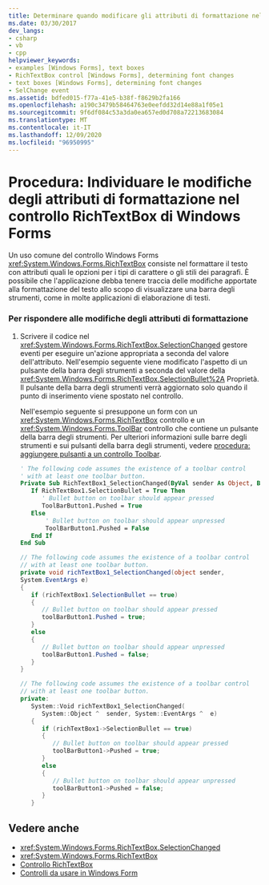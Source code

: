 ```yaml
---
title: Determinare quando modificare gli attributi di formattazione nel controllo RichTextBox
ms.date: 03/30/2017
dev_langs:
- csharp
- vb
- cpp
helpviewer_keywords:
- examples [Windows Forms], text boxes
- RichTextBox control [Windows Forms], determining font changes
- text boxes [Windows Forms], determining font changes
- SelChange event
ms.assetid: bdfed015-f77a-41e5-b38f-f8629b2fa166
ms.openlocfilehash: a190c3479b58464763e0eefdd32d14e88a1f05e1
ms.sourcegitcommit: 9f6df084c53a3da0ea657ed0d708a72213683084
ms.translationtype: MT
ms.contentlocale: it-IT
ms.lasthandoff: 12/09/2020
ms.locfileid: "96950995"
---
```

# <a name="how-to-determine-when-formatting-attributes-change-in-the-windows-forms-richtextbox-control"></a>Procedura: Individuare le modifiche degli attributi di formattazione nel controllo RichTextBox di Windows Forms
Un uso comune del controllo Windows Forms <xref:System.Windows.Forms.RichTextBox> consiste nel formattare il testo con attributi quali le opzioni per i tipi di carattere o gli stili dei paragrafi. È possibile che l'applicazione debba tenere traccia delle modifiche apportate alla formattazione del testo allo scopo di visualizzare una barra degli strumenti, come in molte applicazioni di elaborazione di testi.  
  
### <a name="to-respond-to-changes-in-formatting-attributes"></a>Per rispondere alle modifiche degli attributi di formattazione  
  
1. Scrivere il codice nel <xref:System.Windows.Forms.RichTextBox.SelectionChanged> gestore eventi per eseguire un'azione appropriata a seconda del valore dell'attributo. Nell'esempio seguente viene modificato l'aspetto di un pulsante della barra degli strumenti a seconda del valore della <xref:System.Windows.Forms.RichTextBox.SelectionBullet%2A> Proprietà. Il pulsante della barra degli strumenti verrà aggiornato solo quando il punto di inserimento viene spostato nel controllo.  
  
     Nell'esempio seguente si presuppone un form con un <xref:System.Windows.Forms.RichTextBox> controllo e un <xref:System.Windows.Forms.ToolBar> controllo che contiene un pulsante della barra degli strumenti. Per ulteriori informazioni sulle barre degli strumenti e sui pulsanti della barra degli strumenti, vedere [procedura: aggiungere pulsanti a un controllo Toolbar](how-to-add-buttons-to-a-toolbar-control.md).  
  
    ```vb  
    ' The following code assumes the existence of a toolbar control  
    ' with at least one toolbar button.  
    Private Sub RichTextBox1_SelectionChanged(ByVal sender As Object, ByVal e As System.EventArgs) Handles RichTextBox1.SelectionChanged  
       If RichTextBox1.SelectionBullet = True Then  
          ' Bullet button on toolbar should appear pressed  
          ToolBarButton1.Pushed = True  
       Else  
           ' Bullet button on toolbar should appear unpressed  
           ToolBarButton1.Pushed = False  
       End If  
    End Sub  
    ```  
  
    ```csharp  
    // The following code assumes the existence of a toolbar control  
    // with at least one toolbar button.  
    private void richTextBox1_SelectionChanged(object sender,  
    System.EventArgs e)  
    {  
       if (richTextBox1.SelectionBullet == true)
       {  
          // Bullet button on toolbar should appear pressed  
          toolBarButton1.Pushed = true;  
       }  
       else
       {  
          // Bullet button on toolbar should appear unpressed  
          toolBarButton1.Pushed = false;  
       }  
    }  
    ```  
  
    ```cpp  
    // The following code assumes the existence of a toolbar control  
    // with at least one toolbar button.  
    private:  
       System::Void richTextBox1_SelectionChanged(  
          System::Object ^  sender, System::EventArgs ^  e)  
       {  
          if (richTextBox1->SelectionBullet == true)  
          {  
             // Bullet button on toolbar should appear pressed  
             toolBarButton1->Pushed = true;  
          }  
          else  
          {  
             // Bullet button on toolbar should appear unpressed  
             toolBarButton1->Pushed = false;  
          }  
       }  
    ```  
  
## <a name="see-also"></a>Vedere anche

- <xref:System.Windows.Forms.RichTextBox.SelectionChanged>
- <xref:System.Windows.Forms.RichTextBox>
- [Controllo RichTextBox](richtextbox-control-windows-forms.md)
- [Controlli da usare in Windows Form](controls-to-use-on-windows-forms.md)
